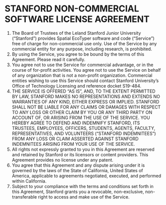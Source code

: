 # STANFORD NON-COMMERCIAL SOFTWARE LICENSE AGREEMENT

1. The Board of Trustees of the Leland Stanford Junior University (“Stanford”) provides Spatial  EcoTyper software and code (“Service”) free of charge for non-commercial use only. Use of the Service by any commercial entity for any purpose, including research, is prohibited.
2. By using the Service, you agree to be bound by the terms of this Agreement. Please read it carefully.
3. You agree not to use the Service for commercial advantage, or in the course of for-profit activities. You agree not to use the Service on behalf of any organization that is not a non-profit organization. Commercial entities wishing to use this Service should contact Stanford University’s Office of Technology Licensing and reference docket S19-484.
4. THE SERVICE IS OFFERED “AS IS”, AND, TO THE EXTENT PERMITTED BY LAW, STANFORD MAKES NO REPRESENTATIONS AND EXTENDS NO WARRANTIES OF ANY KIND, EITHER EXPRESS OR IMPLIED. STANFORD SHALL NOT BE LIABLE FOR ANY CLAIMS OR DAMAGES WITH RESPECT TO ANY LOSS OR OTHER CLAIM BY YOU OR ANY THIRD PARTY ON ACCOUNT OF, OR ARISING FROM THE USE OF THE SERVICE. YOU HEREBY AGREE TO DEFEND AND INDEMNIFY STANFORD, ITS TRUSTEES, EMPLOYEES, OFFICERS, STUDENTS, AGENTS, FACULTY, REPRESENTATIVES, AND VOLUNTEERS (“STANFORD INDEMNITEES”) FROM ANY LOSS OR CLAIM ASSERTED AGAINST STANFORD INDEMNITEES ARISING FROM YOUR USE OF THE SERVICE.
5. All rights not expressly granted to you in this Agreement are reserved and retained by Stanford or its licensors or content providers. This Agreement provides no license under any patent.
6. You agree that this Agreement and any dispute arising under it is governed by the laws of the State of California, United States of America, applicable to agreements negotiated, executed, and performed within California.
7. Subject to your compliance with the terms and conditions set forth in this Agreement, Stanford grants you a revocable, non-exclusive, non-transferable right to access and make use of the Service.
